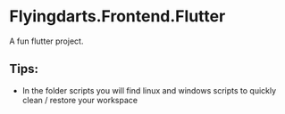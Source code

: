 # Flyingdarts.Frontend.Flutter

A fun flutter project.

## Tips:
- In the folder scripts you will find linux and windows scripts to quickly clean / restore your workspace



